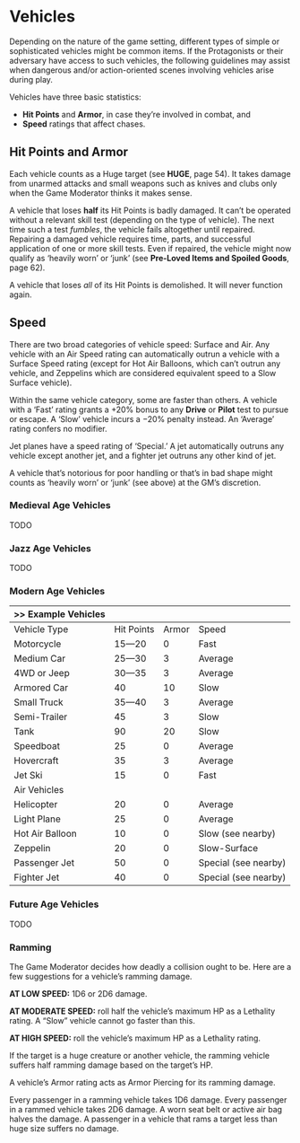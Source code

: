 # Vehicles

Depending on the nature of the game setting, different types of simple or sophisticated vehicles might be common items. If the Protagonists or their adversary have access to such vehicles, the following guidelines may assist when dangerous and/or action-oriented scenes involving vehicles arise during play.

Vehicles have three basic statistics:

- **Hit Points** and **Armor**, in case they’re involved in combat, and
- **Speed** ratings that affect chases.

## Hit Points and Armor

Each vehicle counts as a Huge target (see **HUGE**, page 54). It takes damage from unarmed attacks and small weapons such as knives and clubs only when the Game Moderator thinks it makes sense.

A vehicle that loses **half** its Hit Points is badly damaged. It can’t be operated without a relevant skill test (depending on the type of vehicle). The next time such a test _fumbles_, the vehicle fails altogether until repaired. Repairing a damaged vehicle requires time, parts, and successful application of one or more skill tests. Even if repaired, the vehicle might now qualify as ‘heavily worn’ or ‘junk’ (see **Pre-Loved Items and Spoiled Goods**, page 62).

A vehicle that loses _all_ of its Hit Points is demolished. It will never function again.

## Speed

There are two broad categories of vehicle speed: Surface and Air. Any vehicle with an Air Speed rating can automatically outrun a vehicle with a Surface Speed rating (except for Hot Air Balloons, which can’t outrun any vehicle, and Zeppelins which are considered equivalent speed to a Slow Surface vehicle).

Within the same vehicle category, some are faster than others. A vehicle with a ‘Fast’ rating grants a +20% bonus to any **Drive** or **Pilot** test to pursue or escape. A ‘Slow’ vehicle incurs a −20% penalty instead. An ‘Average’ rating confers no modifier.

Jet planes have a speed rating of ‘Special.’ A jet automatically outruns any vehicle except another jet, and a fighter jet outruns any other kind of jet.

A vehicle that’s notorious for poor handling or that’s in bad shape might counts as ‘heavily worn’ or ‘junk’ (see above) at the GM’s discretion.

### Medieval Age Vehicles

TODO

### Jazz Age Vehicles

TODO

### Modern Age Vehicles

| >> Example Vehicles |  |  |  |
| ---- | ---- | ---- | ---- |
| Vehicle Type | Hit Points | Armor | Speed |
| Motorcycle | 15—20 | 0 | Fast |
| Medium Car | 25—30 | 3 | Average |
| 4WD or Jeep | 30—35 | 3 | Average |
| Armored Car | 40 | 10 | Slow |
| Small Truck | 35—40 | 3 | Average |
| Semi-Trailer | 45 | 3 | Slow |
| Tank | 90 | 20 | Slow |
| Speedboat | 25 | 0 | Average |
| Hovercraft | 35 | 3 | Average |
| Jet Ski | 15 | 0 | Fast |
| Air Vehicles |  |  |  |
| Helicopter | 20 | 0 | Average |
| Light Plane | 25 | 0 | Average |
| Hot Air Balloon | 10 | 0 | Slow (see nearby) |
| Zeppelin | 20 | 0 | Slow-Surface |
| Passenger Jet | 50 | 0 | Special (see nearby) |
| Fighter Jet | 40 | 0 | Special (see nearby) |

### Future Age Vehicles

TODO

### Ramming

The Game Moderator decides how deadly a collision ought to be. Here are a few suggestions for a vehicle’s ramming damage.

**AT LOW SPEED:** 1D6 or 2D6 damage.

**AT MODERATE SPEED:** roll half the vehicle’s maximum HP as a Lethality rating. A “Slow” vehicle cannot go faster than this.

**AT HIGH SPEED:** roll the vehicle’s maximum HP as a Lethality rating.

If the target is a huge creature or another vehicle, the ramming vehicle suffers half ramming damage based on the target’s HP.

A vehicle’s Armor rating acts as Armor Piercing for its ramming damage.

Every passenger in a ramming vehicle takes 1D6 damage. Every passenger in a rammed vehicle takes 2D6 damage. A worn seat belt or active air bag halves the damage. A passenger in a vehicle that rams a target less than huge size suffers no damage.